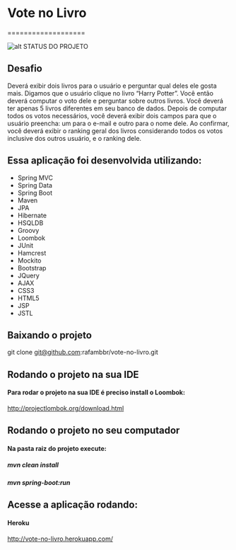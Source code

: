 # Vote no Livro
===================

![alt STATUS DO PROJETO](https://travis-ci.org/rafambbr/vote-no-livro.svg?branch=master)

## Desafio

Deverá exibir dois livros para o usuário e perguntar qual deles ele gosta mais. Digamos que o usuário clique no livro “Harry Potter”. Você então deverá computar o voto dele e perguntar sobre outros livros.  Você deverá ter apenas 5 livros diferentes em seu banco de dados. Depois de computar todos os votos necessários, você deverá exibir dois campos para que o usuário preencha: um para o e-mail e outro para o nome dele. Ao confirmar, você deverá exibir o ranking geral dos livros considerando todos os votos inclusive dos outros usuário, e o ranking dele.


## Essa aplicação foi desenvolvida utilizando:
* Spring MVC
* Spring Data
* Spring Boot
* Maven
* JPA
* Hibernate
* HSQLDB
* Groovy
* Loombok
* JUnit
* Hamcrest
* Mockito
* Bootstrap
* JQuery
* AJAX
* CSS3
* HTML5
* JSP
* JSTL

## Baixando o projeto
git clone git@github.com:rafambbr/vote-no-livro.git

## Rodando o projeto na sua IDE
#### Para rodar o projeto na sua IDE é preciso install o Loombok: 
http://projectlombok.org/download.html

## Rodando o projeto no seu computador
#### Na pasta raiz do projeto execute:
##### mvn clean install
##### mvn spring-boot:run

## Acesse a aplicação rodando:

#### Heroku
http://vote-no-livro.herokuapp.com/
